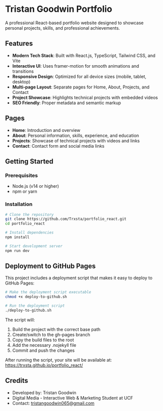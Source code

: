# Tristan Goodwin Portfolio

A professional React-based portfolio website designed to showcase personal projects, skills, and professional achievements.

## Features

- **Modern Tech Stack**: Built with React.js, TypeScript, Tailwind CSS, and Vite
- **Interactive UI**: Uses framer-motion for smooth animations and transitions
- **Responsive Design**: Optimized for all device sizes (mobile, tablet, desktop)
- **Multi-page Layout**: Separate pages for Home, About, Projects, and Contact
- **Project Showcase**: Highlights technical projects with embedded videos
- **SEO Friendly**: Proper metadata and semantic markup

## Pages

- **Home**: Introduction and overview
- **About**: Personal information, skills, experience, and education
- **Projects**: Showcase of technical projects with videos and links
- **Contact**: Contact form and social media links

## Getting Started

### Prerequisites

- Node.js (v14 or higher)
- npm or yarn

### Installation

```bash
# Clone the repository
git clone https://github.com/Trxsta/portfolio_react.git
cd portfolio_react

# Install dependencies
npm install

# Start development server
npm run dev
```

## Deployment to GitHub Pages

This project includes a deployment script that makes it easy to deploy to GitHub Pages:

```bash
# Make the deployment script executable
chmod +x deploy-to-github.sh

# Run the deployment script
./deploy-to-github.sh
```

The script will:
1. Build the project with the correct base path
2. Create/switch to the gh-pages branch
3. Copy the build files to the root
4. Add the necessary .nojekyll file
5. Commit and push the changes

After running the script, your site will be available at: https://trxsta.github.io/portfolio_react/

## Credits

- Developed by: Tristan Goodwin
- Digital Media - Interactive Web & Marketing Student at UCF
- Contact: tristangoodwin065@gmail.com